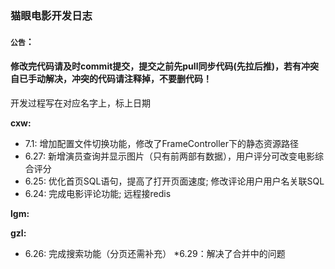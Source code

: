 ﻿### 猫眼电影开发日志

#### `公告`：

#### 	修改完代码请及时commit提交，提交之前先pull同步代码(先拉后推)，若有冲突自已手动解决，冲突的代码请注释掉，不要删代码！

开发过程写在对应名字上，标上日期

**cxw:**

* 7.1: 增加配置文件切换功能，修改了FrameController下的静态资源路径
* 6.27: 新增演员查询并显示图片（只有前两部有数据），用户评分可改变电影综合评分
* 6.25: 优化首页SQL语句，提高了打开页面速度; 修改评论用户用户名关联SQL
* 6.24: 完成电影评论功能; 远程接redis

**lgm:**

**gzl:**

* 6.26:   完成搜索功能（分页还需补充）
*6.29：解决了合并中的问题










